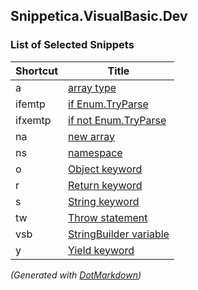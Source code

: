 ## Snippetica\.VisualBasic\.Dev

### List of Selected Snippets

Shortcut|Title
--------|-----
a|[array type](ArrayOfTType.snippet)
ifemtp|[if Enum.TryParse](IfEnumTryParse.snippet)
ifxemtp|[if not Enum.TryParse](IfNotEnumTryParse.snippet)
na|[new array ](NewArrayOfT.snippet)
ns|[namespace](Namespace.snippet)
o|[Object keyword](ObjectKeyword.snippet)
r|[Return keyword](ReturnKeyword.snippet)
s|[String keyword](StringKeyword.snippet)
tw|[Throw statement](ThrowStatement.snippet)
vsb|[StringBuilder variable](StringBuilderVariable.snippet)
y|[Yield keyword](YieldKeyword.snippet)

*\(Generated with [DotMarkdown](http://github.com/JosefPihrt/DotMarkdown)\)*